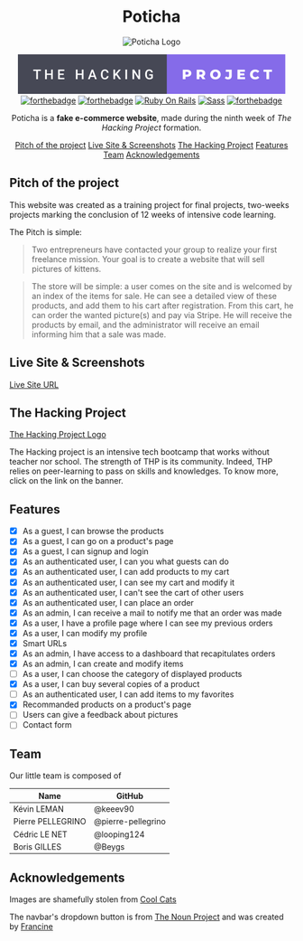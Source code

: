<div align='center'>

# Poticha

![Poticha Logo](https://www.coolcatsnft.com/assets/images/e_wink.png)

[![THP Badge](./app/assets/images/the-hacking-project-badge.svg)](https://www.thehackingproject.org/)
[![forthebadge](https://forthebadge.com/images/badges/made-with-ruby.svg)](https://forthebadge.com)
[![forthebadge](https://forthebadge.com/images/badges/uses-js.svg)](https://forthebadge.com)
[![Ruby On Rails](https://img.shields.io/badge/Ruby_on_Rails-CC0000?style=for-the-badge&logo=ruby-on-rails&logoColor=white)](https://rubyonrails.org/)
[![Sass](https://img.shields.io/badge/Sass-CC6699?style=for-the-badge&logo=sass&logoColor=white)](https://sass-lang.com/)
[![forthebadge](https://forthebadge.com/images/badges/built-with-love.svg)](https://forthebadge.com)

Poticha is a **fake e-commerce website**, made during the ninth week of *The Hacking Project* formation.

[Pitch of the project](#pitch-of-the-project)
[Live Site & Screenshots](#live-site--screenshots)
[The Hacking Project](#the-hacking-project)
[Features](#features)
[Team](#team)
[Acknowledgements](#acknowledgements)

</div>

## Pitch of the project

This website was created as a training project for final projects, two-weeks projects marking the conclusion of 12 weeks of intensive code learning.

The Pitch is simple:

> Two entrepreneurs have contacted your group to realize your first freelance mission. Your goal is to create a website that will sell pictures of kittens.

> The store will be simple: a user comes on the site and is welcomed by an index of the items for sale. He can see a detailed view of these products, and add them to his cart after registration. From this cart, he can order the wanted picture(s) and pay via Stripe. He will receive the products by email, and the administrator will receive an email informing him that a sale was made.

## Live Site & Screenshots

[Live Site URL](https://lopoticha.herokuapp.com/)

## The Hacking Project

[The Hacking Project Logo](https://camo.githubusercontent.com/25158daf208594d34b24e59489a27a086a179b65b1915d9ee1c759be99fdf3e2/68747470733a2f2f69302e77702e636f6d2f6368726f6d65626f6f6b6c6976652e636f6d2f77702d636f6e74656e742f75706c6f6164732f323031382f31312f7468655f6861636b696e675f70726f6a6563745f6c6f676f2e706e673f726573697a653d3632302532433137312673736c3d31)

The Hacking project is an intensive tech bootcamp that works without teacher nor school. The strength of THP is its community. Indeed, THP relies on peer-learning to pass on skills and knowledges. To know more, click on the link on the banner.

## Features

- [x] As a guest, I can browse the products
- [x] As a guest, I can go on a product's page
- [x] As a guest, I can signup and login
- [x] As an authenticated user, I can you what guests can do
- [x] As an authenticated user, I can add products to my cart
- [x] As an authenticated user, I can see my cart and modify it
- [x] As an authenticated user, I can't see the cart of other users
- [x] As an authenticated user, I can place an order
- [x] As an admin, I can receive a mail to notify me that an order was made
- [x] As a user, I have a profile page where I can see my previous orders
- [x] As a user, I can modify my profile
- [x] Smart URLs
- [x] As an admin, I have access to a dashboard that recapitulates orders
- [x] As an admin, I can create and modify items
- [ ] As a user, I can choose the category of displayed products
- [x] As a user, I can buy several copies of a product
- [ ] As an authenticated user, I can add items to my favorites
- [x] Recommanded products on a product's page
- [ ] Users can give a feedback about pictures
- [ ] Contact form

## Team

Our little team is composed of

| Name | GitHub |
| ---- | ------ |
| Kévin LEMAN | @keeev90 |
| Pierre PELLEGRINO | @pierre-pellegrino |
| Cédric LE NET | @looping124
| Boris GILLES | @Beygs |

## Acknowledgements

Images are shamefully stolen from [Cool Cats](https://www.coolcatsnft.com/)

The navbar's dropdown button is from [The Noun Project](https://thenounproject.com/search/?q=hamburger+cat&i=81956) and was created by [Francine](https://thenounproject.com/hello@francine.codes/)